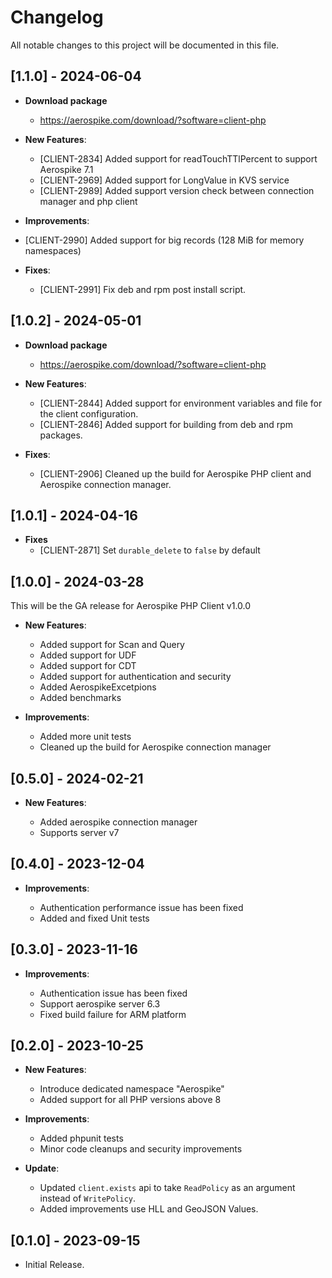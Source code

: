 # Changelog

All notable changes to this project will be documented in this file.

## [1.1.0] - 2024-06-04
- **Download package**
  - https://aerospike.com/download/?software=client-php
  
- **New Features**:

  - [CLIENT-2834] Added support for readTouchTTlPercent to support Aerospike 7.1 
  - [CLIENT-2969] Added support for LongValue in KVS service
  - [CLIENT-2989] Added support version check between connection manager and php client

 - **Improvements**: 
  - [CLIENT-2990] Added support for big records (128 MiB for memory namespaces)

- **Fixes**:

  - [CLIENT-2991] Fix deb and rpm post install script.

## [1.0.2] - 2024-05-01
- **Download package**
  - https://aerospike.com/download/?software=client-php
  
- **New Features**:

  - [CLIENT-2844] Added support for environment variables and file for the client configuration.
  - [CLIENT-2846] Added support for building from deb and rpm packages.
  

- **Fixes**:

  - [CLIENT-2906] Cleaned up the build for Aerospike PHP client and Aerospike connection manager.

## [1.0.1] - 2024-04-16

- **Fixes**
  - [CLIENT-2871] Set `durable_delete` to `false` by default


## [1.0.0] - 2024-03-28

This will be the GA release for Aerospike PHP Client v1.0.0

- **New Features**:

  - Added support for Scan and Query
  - Added support for UDF
  - Added support for CDT
  - Added support for authentication and security
  - Added AerospikeExcetpions
  - Added benchmarks

- **Improvements**:

  - Added more unit tests
  - Cleaned up the build for Aerospike connection manager


## [0.5.0] - 2024-02-21

- **New Features**:

  - Added aerospike connection manager
  - Supports server v7

## [0.4.0] - 2023-12-04

- **Improvements**:

  - Authentication performance issue has been fixed
  - Added and fixed Unit tests

## [0.3.0] - 2023-11-16

- **Improvements**:

  - Authentication issue has been fixed
  - Support aerospike server 6.3
  - Fixed build failure for ARM platform

## [0.2.0] - 2023-10-25

- **New Features**:

  - Introduce dedicated namespace "Aerospike"
  - Added support for all PHP versions above 8

- **Improvements**:

  - Added phpunit tests
  - Minor code cleanups and security improvements

- **Update**:
  
  - Updated `client.exists` api to take `ReadPolicy` as an argument instead of `WritePolicy`.
  - Added improvements use HLL and GeoJSON Values.
  
## [0.1.0] - 2023-09-15

  - Initial Release.